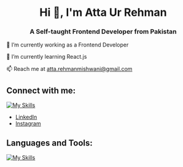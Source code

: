 <h1 align="center">Hi 👋, I'm Atta Ur Rehman</h1>
<h3 align="center">A Self-taught Frontend Developer from Pakistan</h3>

🔭 I’m currently working as a Frontend Developer

🌱 I’m currently learning React.js

📫 Reach me at atta.rehmanmishwani@gmail.com

## Connect with me:
 
[![My Skills](https://skillicons.dev/icons?i=instagram,linkedin)](https://skillicons.dev)

- [LinkedIn](https://www.linkedin.com/in/atta-ur-rehman-mishwani-964a58317/)
- [Instagram](https://www.instagram.com/itsatta00/)

## Languages and Tools:

[![My Skills](https://skillicons.dev/icons?i=js,react,css,html,bootstrap,git,github)](https://skillicons.dev)
